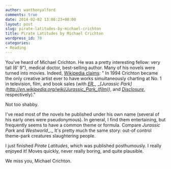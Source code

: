 ```yaml
---
author: wanthonyalford
comments: true
date: 2014-02-02 13:08:23+00:00
layout: post
slug: pirate-latitudes-by-michael-crichton
title: Pirate Latitudes by Michael Crichton
wordpress_id: 70
categories:
- Reading
---
```


You've heard of Michael Crichton. He was a pretty interesting fellow: very tall (6' 9"), medical doctor, best-selling author. Many of his novels were turned into movies. Indeed, [Wikipedia claims](http://en.wikipedia.org/wiki/Michael_Crichton): " In 1994 Crichton became the only creative artist ever to have works simultaneously charting at No. 1 in television, film, and book sales (with _[ER](http://en.wikipedia.org/wiki/ER_(TV_series))_, _[Jurassic Park](http://en.wikipedia.org/wiki/Jurassic_Park_(film))_, and _[Disclosure](http://en.wikipedia.org/wiki/Disclosure_(novel))_, respectively)."

Not too shabby.

I've read most of the novels he published under his own name (several of his early ones were pseudonymous). In general, I find them entertaining, but frequently seems to have a common theme or formula. Compare _Jurassic Park_ and _Westworld__._ It's pretty much the same story: out-of control theme-park creatures slaughtering people.

I just finished _Pirate Latitudes_, which was published posthumously. I really enjoyed it! Moves quickly, never really boring, and quite plausible.

We miss you, Michael Crichton.
